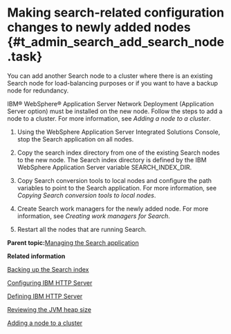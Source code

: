 # Making search-related configuration changes to newly added nodes {#t_admin_search_add_search_node .task}

You can add another Search node to a cluster where there is an existing Search node for load-balancing purposes or if you want to have a backup node for redundancy.

IBM® WebSphere® Application Server Network Deployment \(Application Server option\) must be installed on the new node. Follow the steps to add a node to a cluster. For more information, see *Adding a node to a cluster*.

1.  Using the WebSphere Application Server Integrated Solutions Console, stop the Search application on all nodes.

2.  Copy the search index directory from one of the existing Search nodes to the new node. The Search index directory is defined by the IBM WebSphere Application Server variable SEARCH\_INDEX\_DIR.

3.  Copy Search conversion tools to local nodes and configure the path variables to point to the Search application. For more information, see *Copying Search conversion tools to local nodes*.

4.  Create Search work managers for the newly added node. For more information, see *Creating work managers for Search*.

5.  Restart all the nodes that are running Search.


**Parent topic:**[Managing the Search application](../admin/c_admin_manage_search.md)

**Related information**  


[Backing up the Search index](../admin/c_admin_search_backup_index.md)

[Configuring IBM HTTP Server](../install/c_add_ihs_over.md)

[Defining IBM HTTP Server](../install/t_create_webserver1_node.md)

[Reviewing the JVM heap size](../install/t_increase_jvm_heap.md)

[Adding a node to a cluster](../install/t_adding_nodes_to_cluster.md)

